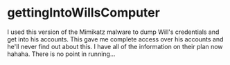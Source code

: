 # gettingIntoWillsComputer
I used this version of the Mimikatz malware to dump Will's credentials and get into his accounts. This gave me complete access over his accounts and he'll never find out
about this. I have all of the information on their plan now hahaha. There is no point in running...
